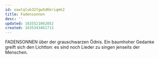 ```yaml
---
id: oawlqlub32fgw5d6kriqmk2
title: Fadensonnen
desc: ''
updated: 1635521062052
created: 1635343461713
---
```



FADENSONNEN
über der grauschwarzen Ödnis.
Ein baumhoher Gedanke
greift sich den Lichtton:
es sind noch Lieder zu singen
jenseits der Menschen.
